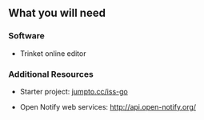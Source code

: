 ## What you will need

### Software

+ Trinket online editor

### Additional Resources

+ Starter project: <a href="http://jumpto.cc/iss-go" target="_blank">jumpto.cc/iss-go</a>

+ Open Notify web services: <a href="http://api.open-notify.org/" target="_blank">http://api.open-notify.org/</a>